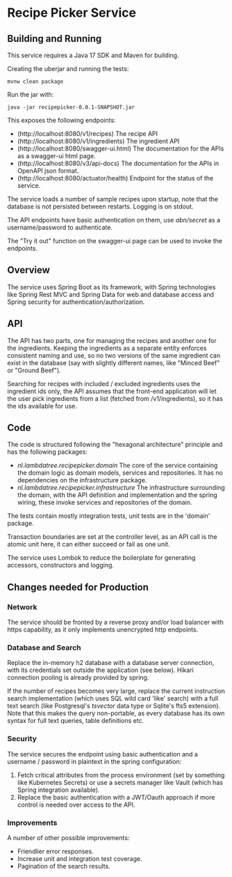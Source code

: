 # Recipe Picker Service

## Building and Running

This service requires a Java 17 SDK and Maven for building.

Creating the uberjar and running the tests:
```shell
mvnw clean package
```

Run the jar with:
```shell
java -jar recipepicker-0.0.1-SNAPSHOT.jar
```
This exposes the following endpoints:

- (http://localhost:8080/v1/recipes)  The recipe API
- (http://localhost:8080/v1/ingredients) The ingredient API
- (http://localhost:8080/swagger-ui.html) The documentation for the APIs as a swagger-ui html page.
- (http://localhost:8080/v3/api-docs) The documentation for the APIs in OpenAPI json format.
- (http://localhost:8080/actuator/health) Endpoint for the status of the service.

The service loads a number of sample recipes upon startup, note that the database is not persisted between restarts.
Logging is on stdout.

The API endpoints have basic authentication on them, use *abn/secret* as a username/password to authenticate.

The "Try it out" function on the swagger-ui page can be used to invoke the endpoints.

## Overview
The service uses Spring Boot as its framework, with Spring technologies like Spring Rest MVC and Spring Data for web
and database access and Spring security for authentication/authorization.

## API
The API has two parts, one for managing the recipes and another one for the ingredients. Keeping the ingredients as
a separate entity enforces consistent naming and use, so no two versions of the same ingredient can exist in the
database (say with slightly different names, like "Minced Beef" or "Ground Beef").

Searching for recipes with included / excluded ingredients uses the ingredient ids only, the API assumes that the
front-end application will let the user pick ingredients from a list (fetched from /v1/ingredients), so it has the ids
available for use.

## Code
The code is structured following the "hexagonal architecture" principle and has the following packages:

- _nl.lambdatree.recipepicker.domain_ The core of the service containing the domain logic as domain models, services
  and repositories. It has no dependencies on the infrastructure package.
- _nl.lambdatree.recipepicker.infrastructure_ The infrastructure surrounding the domain, with the API definition and
  implementation and the spring wiring, these invoke services and repositories of the domain.

The tests contain mostly integration tests, unit tests are in the 'domain' package.

Transaction boundaries are set at the controller level, as an API call is the atomic unit here, it can either
succeed or fail as one unit.

The service uses Lombok to reduce the boilerplate for generating accessors, constructors and logging.

## Changes needed for Production

### Network
The service should be fronted by a reverse proxy and/or load balancer with https capability, as it only implements
unencrypted http endpoints.

### Database and Search
Replace the in-memory h2 database with a database server connection, with its credentials set outside the
application (see below). Hikari connection pooling is already provided by spring.

If the number of recipes becomes very large, replace the current instruction search implementation (which uses SQL wild
card 'like' search) with a full text search (like Postgresql's _tsvector_ data type or Sqlite's fts5 extension).
Note that this makes the query non-portable, as every database has its own syntax for full text queries, table
definitions etc.

### Security
The service secures the endpoint using basic authentication and a username / password in plaintext in the spring
configuration:
1. Fetch critical attributes from the process environment (set by something like Kubernetes Secrets) or use a secrets
   manager like Vault (which has Spring integration available).
2. Replace the basic authentication with a JWT/Oauth approach if more control is needed over access to the API.

### Improvements
A number of other possible improvements:

- Friendlier error responses.
- Increase unit and integration test coverage.
- Pagination of the search results.
